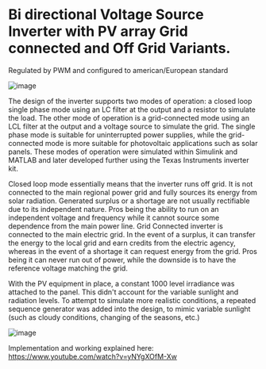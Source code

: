 #  Bi directional Voltage Source Inverter with PV array Grid connected and Off Grid Variants. 

Regulated by PWM and configured to american/European standard

![image](https://user-images.githubusercontent.com/89353805/130367878-7986d78b-58a0-4ed4-b5c3-c91bda2dbea7.png)

The design of the inverter supports two modes of operation: a closed loop
single phase mode using an LC filter at the output and a resistor to simulate the load. The other mode of
operation is a grid-connected mode using an LCL filter at the output and a voltage source to simulate the
grid. The single phase mode is suitable for uninterrupted power supplies, while the grid-connected mode
is more suitable for photovoltaic applications such as solar panels. These modes of operation were
simulated within Simulink and MATLAB and later developed further using the Texas Instruments
inverter kit.

Closed loop mode essentially means that the inverter runs off grid. It is not connected to the main
regional power grid and fully sources its energy from solar radiation. Generated surplus or a shortage are
not usually rectifiable due to its independent nature. Pros being the ability to run on an independent
voltage and frequency while it cannot source some dependence from the main power line.
Grid Connected inverter is connected to the main electric grid. In the event of a surplus, it can transfer
the energy to the local grid and earn credits from the electric agency, whereas in the event of a shortage
it can request energy from the grid. Pros being it can never run out of power, while the downside is to
have the reference voltage matching the grid. 

With the PV equipment in place, a constant 1000 level irradiance was attached to the panel. This didn't account for the variable sunlight and
radiation levels. To attempt to simulate more realistic conditions, a repeated sequence generator was
added into the design, to mimic variable sunlight (such as cloudy conditions, changing of the seasons,
etc.)


![image](https://user-images.githubusercontent.com/89353805/130368006-27811ea8-39fb-46d9-b089-9c325dddf979.png)


Implementation and working explained here: https://www.youtube.com/watch?v=yNYgXOfM-Xw

